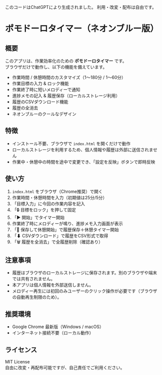 このコードはChatGPTにより生成されました。
利用・改変・配布は自由です。

# ポモドーロタイマー（ネオンブルー版）

## 概要
このアプリは、作業効率化のための **ポモドーロタイマー** です。  
ブラウザだけで動作し、以下の機能を備えています。

- 作業時間 / 休憩時間のカスタマイズ（1〜180分 / 1〜60分）
- 作業目標の入力 & ロック機能
- 作業終了時に短いメロディーで通知
- 進捗メモの記入 & 履歴保存（ローカルストレージ利用）
- 履歴のCSVダウンロード機能
- 履歴の全消去
- ネオンブルーのクールなデザイン

## 特徴
- インストール不要、ブラウザで `index.html` を開くだけで動作
- ローカルストレージを利用するため、個人情報や履歴は外部に送信されません
- 作業中・休憩中の時間を途中で変更でき、「設定を反映」ボタンで即時反映

## 使い方
1. `index.html` をブラウザ（Chrome推奨）で開く
2. 作業時間・休憩時間を入力（初期値は25分/5分）
3. 「目標入力」に今回の作業内容を記入
4. 「🔒 目標をロック」を押して固定
5. 「▶ 開始」でタイマー開始
6. 作業終了時にメロディーが鳴り、進捗メモ入力画面が表示
7. 「💾 保存して休憩開始」で履歴保存＋休憩タイマー開始
8. 「⬇ CSVダウンロード」で履歴をCSV形式で取得
9. 「🗑 履歴を全消去」で全履歴削除（確認あり）

## 注意事項
- 履歴はブラウザのローカルストレージに保存されます。別のブラウザや端末では共有されません。
- 本アプリは個人情報を外部送信しません。
- メロディー再生には初回のみユーザーのクリック操作が必要です（ブラウザの自動再生制限のため）。

## 推奨環境
- Google Chrome 最新版（Windows / macOS）
- インターネット接続不要（ローカル動作）

## ライセンス
MIT License  
自由に改変・再配布可能ですが、自己責任でご利用ください。

